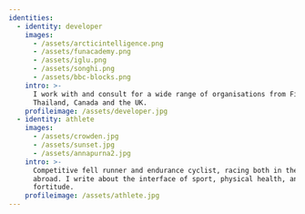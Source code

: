 ```yaml
---
identities:
  - identity: developer
    images:
      - /assets/arcticintelligence.png
      - /assets/funacademy.png
      - /assets/iglu.png
      - /assets/songhi.png
      - /assets/bbc-blocks.png
    intro: >-
      I work with and consult for a wide range of organisations from Finland,
      Thailand, Canada and the UK.
    profileimage: /assets/developer.jpg
  - identity: athlete
    images:
      - /assets/crowden.jpg
      - /assets/sunset.jpg
      - /assets/annapurna2.jpg
    intro: >-
      Competitive fell runner and endurance cyclist, racing both in the UK and
      abroad. I write about the interface of sport, physical health, and mental
      fortitude.
    profileimage: /assets/athlete.jpg
---
```


